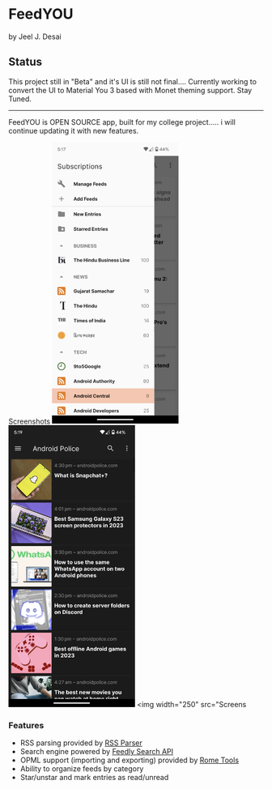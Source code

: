 
# FeedYOU

by Jeel J. Desai

## Status

This project still in "Beta" and it's UI is still not final.... Currently working to convert the UI to Material You 3 based with Monet theming support. Stay Tuned.

<hr>

FeedYOU is OPEN SOURCE app, built for my college project..... i will continue updating it with new features. 

Screenshots
<img width="250" src="Screenshot-1.jpg"> <img width="250" src="Screenshot-2.jpg"> <img width="250" src="Screens
<h3>Features</h3>
<ul>
  <li>RSS parsing provided by <a href="https://github.com/prof18/RSS-Parser">RSS Parser</a></li>
  <li>Search engine powered by <a href="https://developer.feedly.com/v3/search/">Feedly Search API</a></li>
  <li>OPML support (importing and exporting) provided by <a href="https://github.com/rometools/rome">Rome Tools</a>
  <li>Ability to organize feeds by category</li>
  <li>Star/unstar and mark entries as read/unread</li>
</ul>
